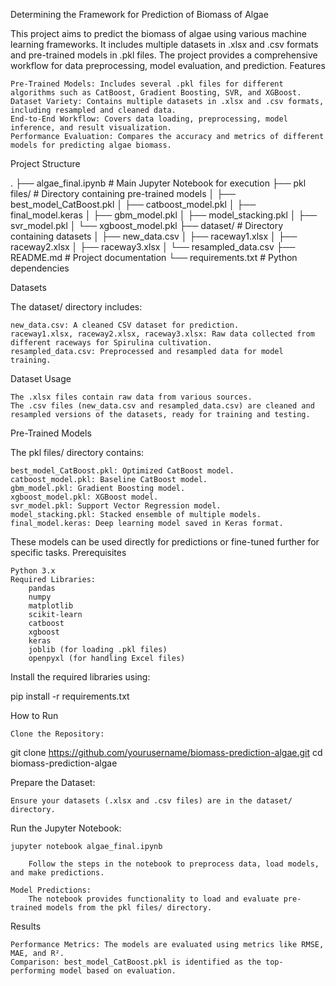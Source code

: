 Determining the Framework for Prediction of Biomass of Algae

This project aims to predict the biomass of algae using various machine learning frameworks. It includes multiple datasets in .xlsx and .csv formats and pre-trained models in .pkl files. The project provides a comprehensive workflow for data preprocessing, model evaluation, and prediction.
Features

    Pre-Trained Models: Includes several .pkl files for different algorithms such as CatBoost, Gradient Boosting, SVR, and XGBoost.
    Dataset Variety: Contains multiple datasets in .xlsx and .csv formats, including resampled and cleaned data.
    End-to-End Workflow: Covers data loading, preprocessing, model inference, and result visualization.
    Performance Evaluation: Compares the accuracy and metrics of different models for predicting algae biomass.

Project Structure

.
├── algae_final.ipynb          # Main Jupyter Notebook for execution
├── pkl files/                 # Directory containing pre-trained models
│   ├── best_model_CatBoost.pkl
│   ├── catboost_model.pkl
│   ├── final_model.keras
│   ├── gbm_model.pkl
│   ├── model_stacking.pkl
│   ├── svr_model.pkl
│   └── xgboost_model.pkl
├── dataset/                   # Directory containing datasets
│   ├── new_data.csv
│   ├── raceway1.xlsx
│   ├── raceway2.xlsx
│   ├── raceway3.xlsx
│   └── resampled_data.csv
├── README.md                  # Project documentation
└── requirements.txt           # Python dependencies

Datasets

The dataset/ directory includes:

    new_data.csv: A cleaned CSV dataset for prediction.
    raceway1.xlsx, raceway2.xlsx, raceway3.xlsx: Raw data collected from different raceways for Spirulina cultivation.
    resampled_data.csv: Preprocessed and resampled data for model training.

Dataset Usage

    The .xlsx files contain raw data from various sources.
    The .csv files (new_data.csv and resampled_data.csv) are cleaned and resampled versions of the datasets, ready for training and testing.

Pre-Trained Models

The pkl files/ directory contains:

    best_model_CatBoost.pkl: Optimized CatBoost model.
    catboost_model.pkl: Baseline CatBoost model.
    gbm_model.pkl: Gradient Boosting model.
    xgboost_model.pkl: XGBoost model.
    svr_model.pkl: Support Vector Regression model.
    model_stacking.pkl: Stacked ensemble of multiple models.
    final_model.keras: Deep learning model saved in Keras format.

These models can be used directly for predictions or fine-tuned further for specific tasks.
Prerequisites

    Python 3.x
    Required Libraries:
        pandas
        numpy
        matplotlib
        scikit-learn
        catboost
        xgboost
        keras
        joblib (for loading .pkl files)
        openpyxl (for handling Excel files)

Install the required libraries using:

pip install -r requirements.txt

How to Run

    Clone the Repository:

git clone https://github.com/yourusername/biomass-prediction-algae.git
cd biomass-prediction-algae

Prepare the Dataset:

    Ensure your datasets (.xlsx and .csv files) are in the dataset/ directory.

Run the Jupyter Notebook:

    jupyter notebook algae_final.ipynb

        Follow the steps in the notebook to preprocess data, load models, and make predictions.

    Model Predictions:
        The notebook provides functionality to load and evaluate pre-trained models from the pkl files/ directory.

Results

    Performance Metrics: The models are evaluated using metrics like RMSE, MAE, and R².
    Comparison: best_model_CatBoost.pkl is identified as the top-performing model based on evaluation.
